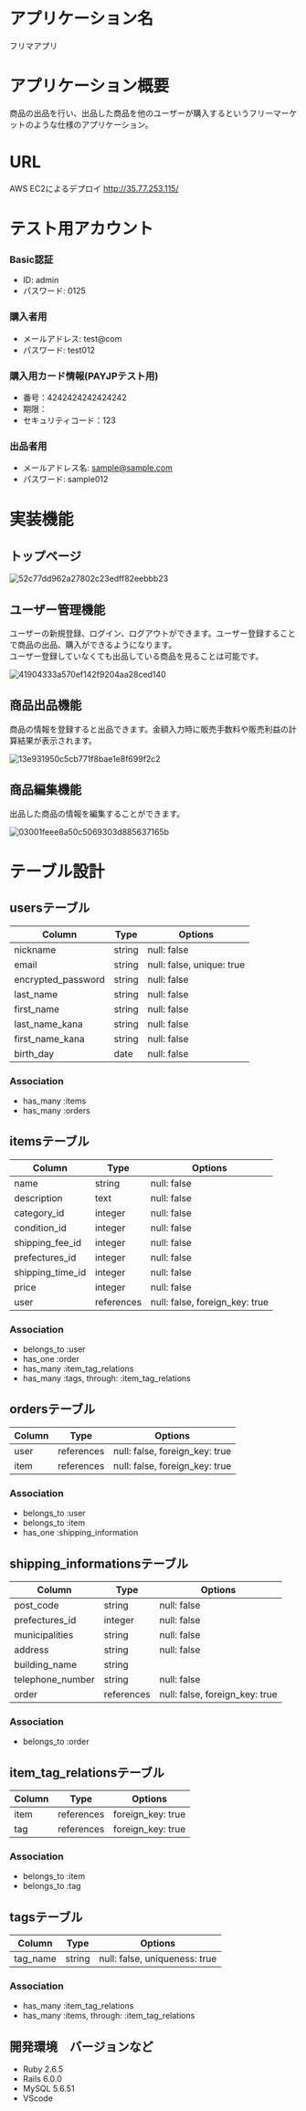 # アプリケーション名

フリマアプリ

# アプリケーション概要

商品の出品を行い、出品した商品を他のユーザーが購入するというフリーマーケットのような仕様のアプリケーション。

# URL

AWS EC2によるデプロイ
http://35.77.253.115/

# テスト用アカウント

### Basic認証
*  ID: admin
*  パスワード: 0125
### 購入者用
* メールアドレス: test@com  
* パスワード: test012  
### 購入用カード情報(PAYJPテスト用)
* 番号：4242424242424242  
* 期限：
* セキュリティコード：123
### 出品者用
* メールアドレス名: sample@sample.com
* パスワード: sample012

# 実装機能

## トップページ

![52c77dd962a27802c23edff82eebbb23](https://user-images.githubusercontent.com/95076051/164466113-cbe578aa-39da-44b6-9a97-81b22eb41443.gif)

## ユーザー管理機能

ユーザーの新規登録、ログイン、ログアウトができます。ユーザー登録することで商品の出品、購入ができるようになります。<br>
ユーザー登録していなくても出品している商品を見ることは可能です。

![41904333a570ef142f9204aa28ced140](https://user-images.githubusercontent.com/95076051/164468003-b8076d0f-7e76-4386-897f-f77956fac770.gif)

## 商品出品機能

商品の情報を登録すると出品できます。金額入力時に販売手数料や販売利益の計算結果が表示されます。

![13e931950c5cb771f8bae1e8f699f2c2](https://user-images.githubusercontent.com/95076051/164469283-d3020b64-9896-4ac5-ac11-1756a7e413ba.gif)


## 商品編集機能

出品した商品の情報を編集することができます。

![03001feee8a50c5069303d885637165b](https://user-images.githubusercontent.com/95076051/164911153-f8d16d76-d193-4cbb-8d7c-be4e899eacd9.gif)

# テーブル設計

## usersテーブル

| Column             | Type    | Options                   |
|--------------------|---------|---------------------------|
| nickname           | string  | null: false               |
| email              | string  | null: false, unique: true |
| encrypted_password | string  | null: false               |
| last_name          | string  | null: false               |
| first_name         | string  | null: false               |
| last_name_kana     | string  | null: false               |
| first_name_kana    | string  | null: false               |
| birth_day          | date    | null: false               |

### Association

- has_many :items
- has_many :orders

## itemsテーブル

| Column           | Type       | Options                        |
|------------------|------------|--------------------------------|
| name             | string     | null: false                    |
| description      | text       | null: false                    |
| category_id      | integer    | null: false                    |
| condition_id     | integer    | null: false                    |
| shipping_fee_id  | integer    | null: false                    |
| prefectures_id   | integer    | null: false                    |
| shipping_time_id | integer    | null: false                    |
| price            | integer    | null: false                    |
| user             | references | null: false, foreign_key: true |

### Association
- belongs_to :user
- has_one :order
- has_many :item_tag_relations
- has_many :tags, through: :item_tag_relations

## ordersテーブル

| Column        | Type       | Options                        |
|---------------|------------|--------------------------------|
| user          | references | null: false, foreign_key: true |
| item          | references | null: false, foreign_key: true |

### Association
- belongs_to :user
- belongs_to :item
- has_one :shipping_information

## shipping_informationsテーブル

| Column              | Type       | Options                        |
|---------------------|------------|--------------------------------|
| post_code           | string     | null: false                    |
| prefectures_id      | integer    | null: false                    |
| municipalities      | string     | null: false                    |
| address             | string     | null: false                    |
| building_name       | string     |                                |
| telephone_number    | string     | null: false                    |
| order               | references | null: false, foreign_key: true |

### Association
- belongs_to :order

## item_tag_relationsテーブル

| Column | Type       | Options           |
|--------|------------|-------------------|
| item   | references | foreign_key: true |
| tag    | references | foreign_key: true |

### Association
- belongs_to :item
- belongs_to :tag

## tagsテーブル

| Column   | Type   | Options                       |
|----------|--------|-------------------------------|
| tag_name | string | null: false, uniqueness: true |

### Association
- has_many :item_tag_relations
- has_many :items, through: :item_tag_relations

## 開発環境　バージョンなど
* Ruby 2.6.5
* Rails 6.0.0
* MySQL 5.6.51
* VScode

